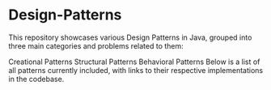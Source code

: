 # Design-Patterns

This repository showcases various Design Patterns in Java, grouped into three main categories and problems related to them:

Creational Patterns
Structural Patterns
Behavioral Patterns
Below is a list of all patterns currently included, with links to their respective implementations in the codebase.
